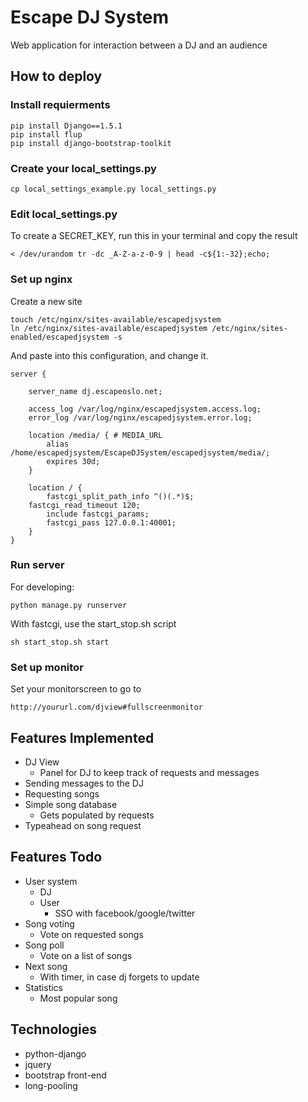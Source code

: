 # Escape DJ System

Web application for interaction between a DJ and an audience

## How to deploy

### Install requierments

	pip install Django==1.5.1
	pip install flup
	pip install django-bootstrap-toolkit

### Create your local_settings.py

	cp local_settings_example.py local_settings.py

### Edit local_settings.py

To create a SECRET_KEY, run this in your terminal and copy the result

	< /dev/urandom tr -dc _A-Z-a-z-0-9 | head -c${1:-32};echo;

### Set up nginx

Create a new site

	touch /etc/nginx/sites-available/escapedjsystem
	ln /etc/nginx/sites-available/escapedjsystem /etc/nginx/sites-enabled/escapedjsystem -s

And paste into this configuration, and change it.

	server {

	    server_name dj.escapeoslo.net;

	    access_log /var/log/nginx/escapedjsystem.access.log;
	    error_log /var/log/nginx/escapedjsystem.error.log;
	    
	    location /media/ { # MEDIA_URL
	        alias /home/escapedjsystem/EscapeDJSystem/escapedjsystem/media/;
	        expires 30d;
	    }

	    location / {
	        fastcgi_split_path_info ^()(.*)$;
		fastcgi_read_timeout 120;
	        include fastcgi_params;
	        fastcgi_pass 127.0.0.1:40001;
	    }
	}


### Run server

For developing:

	python manage.py runserver

With fastcgi, use the start_stop.sh script

	sh start_stop.sh start

### Set up monitor

Set your monitorscreen to go to

	http://yoururl.com/djview#fullscreenmonitor

## Features Implemented
* DJ View
	- Panel for DJ to keep track of requests and messages
* Sending messages to the DJ
* Requesting songs
* Simple song database
	- Gets populated by requests
* Typeahead on song request

## Features Todo

* User system
	- DJ
	- User
		- SSO with facebook/google/twitter
* Song voting
	- Vote on requested songs
* Song poll
	- Vote on a list of songs
* Next song
	- With timer, in case dj forgets to update
* Statistics
	- Most popular song

## Technologies
* python-django
* jquery
* bootstrap front-end
* long-pooling
